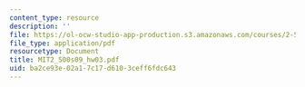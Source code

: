 ```yaml
---
content_type: resource
description: ''
file: https://ol-ocw-studio-app-production.s3.amazonaws.com/courses/2-500-desalination-and-water-purification-spring-2009/ba2ce93e02a17c17d6103ceff6fdc643_MIT2_500s09_hw03.pdf
file_type: application/pdf
resourcetype: Document
title: MIT2_500s09_hw03.pdf
uid: ba2ce93e-02a1-7c17-d610-3ceff6fdc643
---
```

